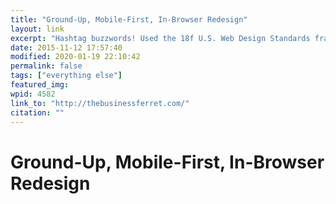 ```yaml
---
title: "Ground-Up, Mobile-First, In-Browser Redesign"
layout: link
excerpt: "Hashtag buzzwords! Used the 18f U.S. Web Design Standards framework to a great result. Write-up coming soon!"
date: 2015-11-12 17:57:40
modified: 2020-01-19 22:10:42
permalink: false
tags: ["everything else"]
featured_img: 
wpid: 4582
link_to: "http://thebusinessferret.com/"
citation: ""
---
```


# Ground-Up, Mobile-First, In-Browser Redesign

